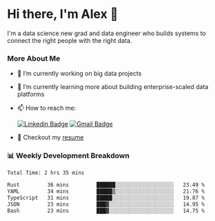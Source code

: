 # Hi there, I'm Alex  👋

I'm a data science new grad and data engineer who builds systems to connect the right people with the right data. 

### More About Me

- 🔭 I’m currently working on big data projects
- 🌱 I’m currently learning more about building enterprise-scaled data platforms
- 📫 How to reach me:

  [![Linkedin Badge](https://img.shields.io/badge/LinkedIn-0077B5?style=for-the-badge&logo=linkedin&logoColor=white)](https://www.linkedin.com/in/alex-chen-112523chen/) [![Gmail Badge](https://img.shields.io/badge/Gmail-D14836?style=for-the-badge&logo=gmail&logoColor=white)](mailto:itsalexchen@gmail.com)
- 📝 Checkout my [resume](https://itsalexchen.vercel.app/AlexChenResume.pdf)



### 📊 Weekly Development Breakdown
<!--START_SECTION:waka-->

```txt
Total Time: 2 hrs 35 mins

Rust         36 mins         ██████░░░░░░░░░░░░░░░░░░░   23.49 %
YAML         34 mins         █████▒░░░░░░░░░░░░░░░░░░░   21.76 %
TypeScript   31 mins         █████░░░░░░░░░░░░░░░░░░░░   19.87 %
JSON         23 mins         ███▓░░░░░░░░░░░░░░░░░░░░░   14.95 %
Bash         23 mins         ███▓░░░░░░░░░░░░░░░░░░░░░   14.75 %
```

<!--END_SECTION:waka-->
